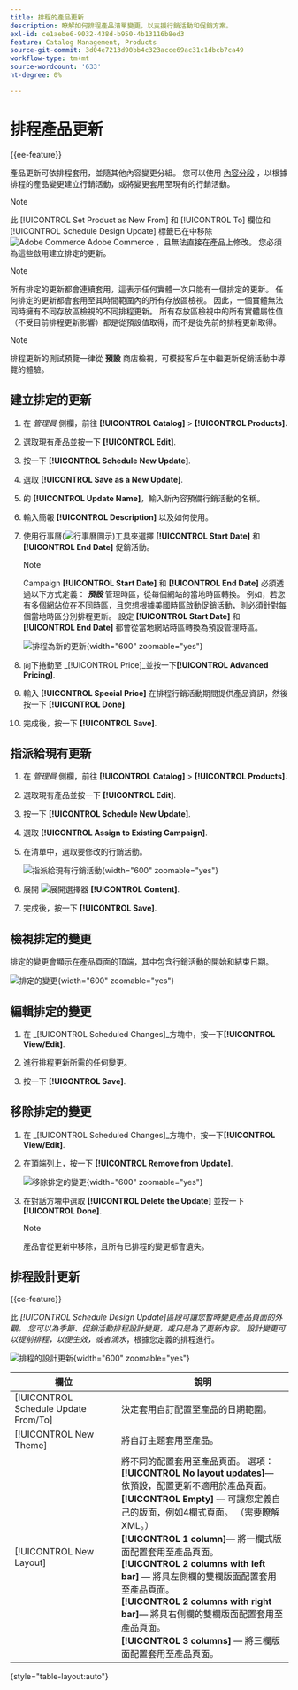 ```yaml
---
title: 排程的產品更新
description: 瞭解如何排程產品清單變更，以支援行銷活動和促銷方案。
exl-id: ce1aebe6-9032-438d-b950-4b13116b8ed3
feature: Catalog Management, Products
source-git-commit: 3d04e7213d90bb4c323acce69ac31c1dbcb7ca49
workflow-type: tm+mt
source-wordcount: '633'
ht-degree: 0%

---
```


# 排程產品更新

{{ee-feature}}

產品更新可依排程套用，並隨其他內容變更分組。 您可以使用 [內容分段](../content-design/content-staging.md) ，以根據排程的產品變更建立行銷活動，或將變更套用至現有的行銷活動。

>[!NOTE]
>
>此 [!UICONTROL Set Product as New From] 和 [!UICONTROL To] 欄位和 [!UICONTROL Schedule Design Update] 標籤已在中移除 ![Adobe Commerce](../assets/adobe-logo.svg) Adobe Commerce ，且無法直接在產品上修改。 您必須為這些啟用建立排定的更新。

>[!NOTE]
>
>所有排定的更新都會連續套用，這表示任何實體一次只能有一個排定的更新。 任何排定的更新都會套用至其時間範圍內的所有存放區檢視。 因此，一個實體無法同時擁有不同存放區檢視的不同排程更新。 所有存放區檢視中的所有實體屬性值（不受目前排程更新影響）都是從預設值取得，而不是從先前的排程更新取得。

>[!NOTE]
>
>排程更新的測試預覽一律從 **預設** 商店檢視，可模擬客戶在中繼更新促銷活動中導覽的體驗。

## 建立排定的更新

1. 在 _管理員_ 側欄，前往 **[!UICONTROL Catalog]** > **[!UICONTROL Products]**.

1. 選取現有產品並按一下 **[!UICONTROL Edit]**.

1. 按一下 **[!UICONTROL Schedule New Update]**.

1. 選取 **[!UICONTROL Save as a New Update]**.

1. 的 **[!UICONTROL Update Name]**，輸入新內容預備行銷活動的名稱。

1. 輸入簡報 **[!UICONTROL Description]** 以及如何使用。

1. 使用行事曆(![行事曆圖示](../assets/icon-calendar.png))工具來選擇 **[!UICONTROL Start Date]** 和 **[!UICONTROL End Date]** 促銷活動。

   >[!NOTE]
   >
   >Campaign **[!UICONTROL Start Date]** 和 **[!UICONTROL End Date]** 必須透過以下方式定義： **_預設_** 管理時區，從每個網站的當地時區轉換。 例如，若您有多個網站位在不同時區，且您想根據美國時區啟動促銷活動，則必須針對每個當地時區分別排程更新。 設定 **[!UICONTROL Start Date]** 和 **[!UICONTROL End Date]** 都會從當地網站時區轉換為預設管理時區。

   ![排程為新的更新](./assets/product-schedule-as-new.png){width="600" zoomable="yes"}

1. 向下捲動至 _[!UICONTROL Price]_並按一下&#x200B;**[!UICONTROL Advanced Pricing]**.

1. 輸入 **[!UICONTROL Special Price]** 在排程行銷活動期間提供產品資訊，然後按一下 **[!UICONTROL Done]**.

1. 完成後，按一下 **[!UICONTROL Save]**.

## 指派給現有更新

1. 在 _管理員_ 側欄，前往 **[!UICONTROL Catalog]** > **[!UICONTROL Products]**.

1. 選取現有產品並按一下 **[!UICONTROL Edit]**.

1. 按一下 **[!UICONTROL Schedule New Update]**.

1. 選取 **[!UICONTROL Assign to Existing Campaign]**.

1. 在清單中，選取要修改的行銷活動。

   ![指派給現有行銷活動](./assets/scheduled-changes-assign-to-existing-campaign.png){width="600" zoomable="yes"}

1. 展開 ![展開選擇器](../assets/icon-display-expand.png) **[!UICONTROL Content]**.

1. 完成後，按一下 **[!UICONTROL Save]**.

## 檢視排定的變更

排定的變更會顯示在產品頁面的頂端，其中包含行銷活動的開始和結束日期。

![排定的變更](./assets/view-product-scheduled-changes.png){width="600" zoomable="yes"}

## 編輯排定的變更

1. 在 _[!UICONTROL Scheduled Changes]_方塊中，按一下&#x200B;**[!UICONTROL View/Edit]**.

1. 進行排程更新所需的任何變更。

1. 按一下 **[!UICONTROL Save]**.

## 移除排定的變更

1. 在 _[!UICONTROL Scheduled Changes]_方塊中，按一下&#x200B;**[!UICONTROL View/Edit]**.

1. 在頂端列上，按一下 **[!UICONTROL Remove from Update]**.

   ![移除排定的變更](./assets/remove-product-scheduled-changes.png){width="600" zoomable="yes"}

1. 在對話方塊中選取 **[!UICONTROL Delete the Update]** 並按一下 **[!UICONTROL Done]**.

   >[!NOTE]
   >
   >產品會從更新中移除，且所有已排程的變更都會遺失。

## 排程設計更新

{{ce-feature}}

此 _[!UICONTROL Schedule Design Update]_區段可讓您暫時變更產品頁面的外觀。 您可以為季節、促銷活動排程設計變更，或只是為了更新內容。 設計變更可以提前排程，以便生效，或者_&#x200B;滴水&#x200B;_，根據您定義的排程進行。

![排程的設計更新](./assets/product-design-update-scheduled-ce.png){width="600" zoomable="yes"}


| 欄位 | 說明 |
|--- |--- |
| [!UICONTROL Schedule Update From/To] | 決定套用自訂配置至產品的日期範圍。 |
| [!UICONTROL New Theme] | 將自訂主題套用至產品。 |
| [!UICONTROL New Layout] | 將不同的配置套用至產品頁面。 選項： <br/>**[!UICONTROL No layout updates]**— 依預設，配置更新不適用於產品頁面。<br/>**[!UICONTROL Empty]**  — 可讓您定義自己的版面，例如4欄式頁面。 （需要瞭解XML。） <br/>**[!UICONTROL 1 column]**— 將一欄式版面配置套用至產品頁面。<br/>**[!UICONTROL 2 columns with left bar]**  — 將具左側欄的雙欄版面配置套用至產品頁面。 <br/>**[!UICONTROL 2 columns with right bar]**— 將具右側欄的雙欄版面配置套用至產品頁面。<br/>**[!UICONTROL 3 columns]**  — 將三欄版面配置套用至產品頁面。 |

{style="table-layout:auto"}
